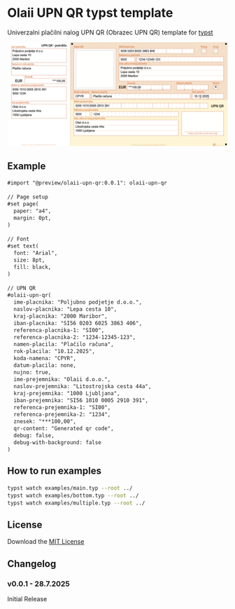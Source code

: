 # Olaii UPN QR typst template

Univerzalni plačilni nalog UPN QR (Obrazec UPN QR) template for [typst](https://typst.app/docs/)

![Preview](thumbnail.png)

## Example

```typ
#import "@preview/olaii-upn-qr:0.0.1": olaii-upn-qr

// Page setup
#set page(
  paper: "a4",
  margin: 0pt,
)

// Font
#set text(
  font: "Arial",
  size: 8pt,
  fill: black,
)

// UPN QR
#olaii-upn-qr(
  ime-placnika: "Poljubno podjetje d.o.o.",
  naslov-placnika: "Lepa cesta 10",
  kraj-placnika: "2000 Maribor",
  iban-placnika: "SI56 0203 6025 3863 406",
  referenca-placnika-1: "SI00",
  referenca-placnika-2: "1234-12345-123",
  namen-placila: "Plačilo računa",
  rok-placila: "10.12.2025",
  koda-namena: "CPYR",
  datum-placila: none,
  nujno: true,
  ime-prejemnika: "Olaii d.o.o.",
  naslov-prejemnika: "Litostrojska cesta 44a",
  kraj-prejemnika: "1000 Ljubljana",
  iban-prejemnika: "SI56 1010 0005 2910 391",
  referenca-prejemnika-1: "SI00",
  referenca-prejemnika-2: "1234",
  znesek: "***100,00",
  qr-content: "Generated qr code",
  debug: false,
  debug-with-background: false
)
```

## How to run examples

```bash
typst watch examples/main.typ --root ../
typst watch examples/bottom.typ --root ../
typst watch examples/multiple.typ --root ../
```

## License

Download the [MIT License](https://github.com/Olaii/olaii-upn-qr-typst-template/blob/main/LICENSE)

## Changelog

### **v0.0.1** - 28.7.2025

Initial Release
